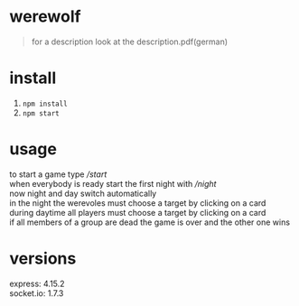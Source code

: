 # werewolf

>for a description look at the description.pdf(german)

# install

1. ```npm install```
2. ```npm start```

# usage

to start a game type */start*<br>
when everybody is ready start the first night with */night*<br>
now night and day switch automatically<br>
in the night the werevoles must choose a target by clicking on a card<br>
during daytime all players must choose a target by clicking on a card<br>
if all members of a group are dead the game is over and the other one wins<br>

# versions

express: 4.15.2<br>
socket.io: 1.7.3